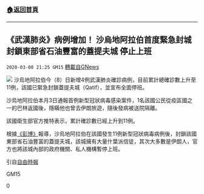 ###  [:house:返回首頁](https://github.com/ourhimalayas/txt)
---

## 《武漢肺炎》病例增加！ 沙烏地阿拉伯首度緊急封城 封鎖東部省石油豐富的蓋提夫城 停止上班
`2020-03-08 21:25 GM15` [轉載自GNews](https://gnews.org/zh-hant/134279/)

![](https://s3-ap-northeast-1.amazonaws.com/news.guo.offload.media/wp-content/uploads/2020/03/08205936/phpsIyNDA.jpg)
沙烏地阿拉伯今（8）日新增4例武漢肺炎確診病例，目前累計總確診數上升至11例，該國已緊急封鎖蓋提夫城（Qatif），並宣布全面停班。

沙烏地阿拉伯本月3日通報首例新型冠狀病毒感染案件，1名該國公民從疫區國之一的巴林返國後，隱瞞他也曾去伊朗旅遊，隨後發病被送院隔離。

該國衛生部官方推特表示，累計確診數已經上升到11例。

根據[《彭博》](https://www.bloomberg.com/news/articles/2020-03-08/saudi-arabia-puts-city-in-eastern-province-under-virus-lockdown)報導，沙烏地阿拉伯在該國發生11例新型冠狀病毒病例後，封鎖該國東部省石油豐富的蓋提夫城，該城擁有大量什葉派信徒，其次大多數是伊朗人，官方也將該城內部的政府機關、私人機構暫停上班。

引自[自由時報](https://news.ltn.com.tw/news/world/breakingnews/3092981)

GM15

0
